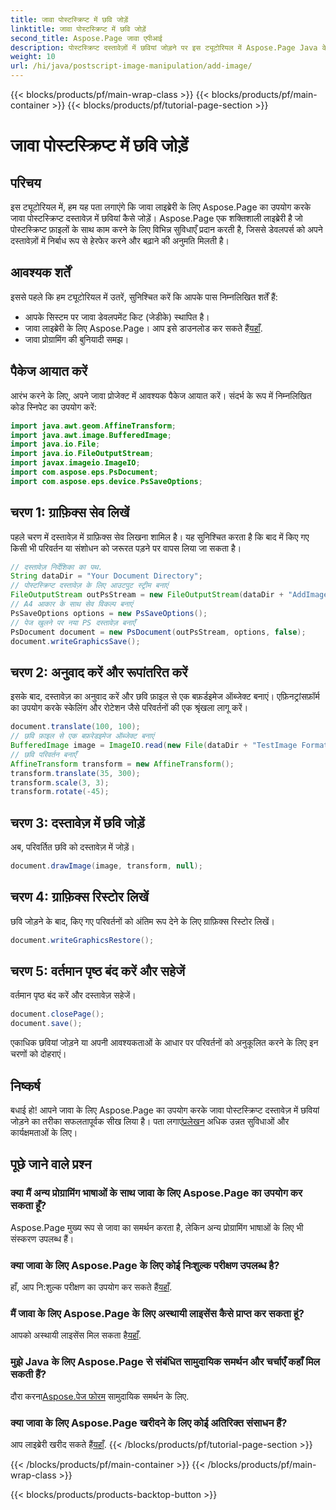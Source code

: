 ```yaml
---
title: जावा पोस्टस्क्रिप्ट में छवि जोड़ें
linktitle: जावा पोस्टस्क्रिप्ट में छवि जोड़ें
second_title: Aspose.Page जावा एपीआई
description: पोस्टस्क्रिप्ट दस्तावेज़ों में छवियां जोड़ने पर इस ट्यूटोरियल में Aspose.Page Java के सहज एकीकरण का अन्वेषण करें। अपनी दस्तावेज़ हेरफेर क्षमताओं को बढ़ाएँ।
weight: 10
url: /hi/java/postscript-image-manipulation/add-image/
---
```


{{< blocks/products/pf/main-wrap-class >}}
{{< blocks/products/pf/main-container >}}
{{< blocks/products/pf/tutorial-page-section >}}

# जावा पोस्टस्क्रिप्ट में छवि जोड़ें

## परिचय
इस ट्यूटोरियल में, हम यह पता लगाएंगे कि जावा लाइब्रेरी के लिए Aspose.Page का उपयोग करके जावा पोस्टस्क्रिप्ट दस्तावेज़ में छवियां कैसे जोड़ें। Aspose.Page एक शक्तिशाली लाइब्रेरी है जो पोस्टस्क्रिप्ट फ़ाइलों के साथ काम करने के लिए विभिन्न सुविधाएँ प्रदान करती है, जिससे डेवलपर्स को अपने दस्तावेज़ों में निर्बाध रूप से हेरफेर करने और बढ़ाने की अनुमति मिलती है।
## आवश्यक शर्तें
इससे पहले कि हम ट्यूटोरियल में उतरें, सुनिश्चित करें कि आपके पास निम्नलिखित शर्तें हैं:
- आपके सिस्टम पर जावा डेवलपमेंट किट (जेडीके) स्थापित है।
-  जावा लाइब्रेरी के लिए Aspose.Page। आप इसे डाउनलोड कर सकते हैं[यहाँ](https://releases.aspose.com/page/java/).
- जावा प्रोग्रामिंग की बुनियादी समझ।
## पैकेज आयात करें
आरंभ करने के लिए, अपने जावा प्रोजेक्ट में आवश्यक पैकेज आयात करें। संदर्भ के रूप में निम्नलिखित कोड स्निपेट का उपयोग करें:
```java
import java.awt.geom.AffineTransform;
import java.awt.image.BufferedImage;
import java.io.File;
import java.io.FileOutputStream;
import javax.imageio.ImageIO;
import com.aspose.eps.PsDocument;
import com.aspose.eps.device.PsSaveOptions;
```
## चरण 1: ग्राफ़िक्स सेव लिखें
पहले चरण में दस्तावेज़ में ग्राफ़िक्स सेव लिखना शामिल है। यह सुनिश्चित करता है कि बाद में किए गए किसी भी परिवर्तन या संशोधन को जरूरत पड़ने पर वापस लिया जा सकता है।
```java
// दस्तावेज़ निर्देशिका का पथ.
String dataDir = "Your Document Directory";
// पोस्टस्क्रिप्ट दस्तावेज़ के लिए आउटपुट स्ट्रीम बनाएं
FileOutputStream outPsStream = new FileOutputStream(dataDir + "AddImage_outPS.ps");
// A4 आकार के साथ सेव विकल्प बनाएं
PsSaveOptions options = new PsSaveOptions();
// पेज खुलने पर नया PS दस्तावेज़ बनाएँ
PsDocument document = new PsDocument(outPsStream, options, false);
document.writeGraphicsSave();
```
## चरण 2: अनुवाद करें और रूपांतरित करें
इसके बाद, दस्तावेज़ का अनुवाद करें और छवि फ़ाइल से एक बफ़र्डइमेज ऑब्जेक्ट बनाएं। एफ़िनट्रांसफ़ॉर्म का उपयोग करके स्केलिंग और रोटेशन जैसे परिवर्तनों की एक श्रृंखला लागू करें।
```java
document.translate(100, 100);
// छवि फ़ाइल से एक बफ़रेडइमेज ऑब्जेक्ट बनाएं
BufferedImage image = ImageIO.read(new File(dataDir + "TestImage Format24bppRgb.jpg"));
// छवि परिवर्तन बनाएँ
AffineTransform transform = new AffineTransform();
transform.translate(35, 300);
transform.scale(3, 3);
transform.rotate(-45);
```
## चरण 3: दस्तावेज़ में छवि जोड़ें
अब, परिवर्तित छवि को दस्तावेज़ में जोड़ें।
```java
document.drawImage(image, transform, null);
```
## चरण 4: ग्राफ़िक्स रिस्टोर लिखें
छवि जोड़ने के बाद, किए गए परिवर्तनों को अंतिम रूप देने के लिए ग्राफ़िक्स रिस्टोर लिखें।
```java
document.writeGraphicsRestore();
```
## चरण 5: वर्तमान पृष्ठ बंद करें और सहेजें
वर्तमान पृष्ठ बंद करें और दस्तावेज़ सहेजें।
```java
document.closePage();
document.save();
```
एकाधिक छवियां जोड़ने या अपनी आवश्यकताओं के आधार पर परिवर्तनों को अनुकूलित करने के लिए इन चरणों को दोहराएं।
## निष्कर्ष
 बधाई हो! आपने जावा के लिए Aspose.Page का उपयोग करके जावा पोस्टस्क्रिप्ट दस्तावेज़ में छवियां जोड़ने का तरीका सफलतापूर्वक सीख लिया है। पता लगाएं[प्रलेखन](https://reference.aspose.com/page/java/) अधिक उन्नत सुविधाओं और कार्यक्षमताओं के लिए।
## पूछे जाने वाले प्रश्न
### क्या मैं अन्य प्रोग्रामिंग भाषाओं के साथ जावा के लिए Aspose.Page का उपयोग कर सकता हूँ?
Aspose.Page मुख्य रूप से जावा का समर्थन करता है, लेकिन अन्य प्रोग्रामिंग भाषाओं के लिए भी संस्करण उपलब्ध हैं।
### क्या जावा के लिए Aspose.Page के लिए कोई निःशुल्क परीक्षण उपलब्ध है?
 हाँ, आप नि:शुल्क परीक्षण का उपयोग कर सकते हैं[यहाँ](https://releases.aspose.com/).
### मैं जावा के लिए Aspose.Page के लिए अस्थायी लाइसेंस कैसे प्राप्त कर सकता हूं?
 आपको अस्थायी लाइसेंस मिल सकता है[यहाँ](https://purchase.aspose.com/temporary-license/).
### मुझे Java के लिए Aspose.Page से संबंधित सामुदायिक समर्थन और चर्चाएँ कहाँ मिल सकती हैं?
 दौरा करना[Aspose.पेज फोरम](https://forum.aspose.com/c/page/39) सामुदायिक समर्थन के लिए.
### क्या जावा के लिए Aspose.Page खरीदने के लिए कोई अतिरिक्त संसाधन हैं?
 आप लाइब्रेरी खरीद सकते हैं[यहाँ](https://purchase.aspose.com/buy).
{{< /blocks/products/pf/tutorial-page-section >}}

{{< /blocks/products/pf/main-container >}}
{{< /blocks/products/pf/main-wrap-class >}}

{{< blocks/products/products-backtop-button >}}
